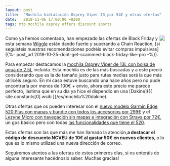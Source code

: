 ```yaml
---
layout: post
title:  "Mochila hidratación Osprey Viper 13 por 54€ y otras ofertas"
date:   2018-11-06 17:00:00 +0200
tags: mtb mochila osprey offers discount sports
---
```


<a href='https://www.awin1.com/cread.php?awinmid=1857&awinaffid=364849&clickref=&p=http%3A%2F%2Fwww.wiggle.es%2Fmochila-de-hidratacion-osprey-viper-13%2F'><img style="float: right;" src="https://1.bp.blogspot.com/-PByhW7gdPLg/W-FztOdGdcI/AAAAAAAABF0/cwQkc71yZYMePt2iTaDNJfqrSaMPGElEgCLcBGAs/s200/Osprey%2BViper%2B13%2Boffer.jpg"></a>

Como ya hemos comentado, han empezado las ofertas de Black Friday y esta semana [Wiggle](https://www.awin1.com/cread.php?awinmid=1857&awinaffid=364849&clickref=&p=http%3A%2F%2Fwww.wiggle.es%2Fblack-friday%2F) están dando fuerte y superando a Chain Reaction, [si seguisteis nuestras recomendaciones podréis evitar compras impulsivas]({%- post_url 2018-10-25-dont-get-scammed-black-friday-like-pro -%}).

Para empezar destacamos la [mochila Osprey Viper de 13L con bolsa de agua de 2.5L](https://www.awin1.com/cread.php?awinmid=1857&awinaffid=364849&clickref=&p=http%3A%2F%2Fwww.wiggle.es%2Fmochila-de-hidratacion-osprey-viper-13%2F) incluida. Esta mochila es de las más buscadas y a este precio considerando que es la de tamaño justo para rutas medias será la que más utilicéis seguro. En mi caso estuve buscando una hace años pero no pude encontrarla por menos de 100€ + envío, ahora este precio me parece perfecto, lástima que en su día ya hice el dispendio en una [Dakine]({{ site.constants[0].wsib }}/es/mochila%20dakine).

Otras ofertas que os pueden interesar son el [nuevo modelo Garmin Edge 520 Plus con mapas y bundle con todos los accesorios por 299€](https://www.awin1.com/cread.php?awinmid=1857&awinaffid=364849&clickref=&p=http%3A%2F%2Fwww.wiggle.es%2Fgarmin-edge-520-plus-performance-bundle%2F) y el [Lezyne Micro con navegación sin mapas e integración con Strava por 72€](https://www.awin1.com/cread.php?awinmid=1857&awinaffid=364849&clickref=&p=http%3A%2F%2Fwww.wiggle.es%2Fciclocomputador-gps-lezyne-micro-con-mapas%2F), un gps básico pero con todas [las funcionalidades que tiene el 520](/garmin-edge-500-vs-edge-510-review-why-should-stay-with-edge-500.html).

Estas ofertas son las que más me han llamado la atención,**a destacar el código de descuento NCVEU de 10€ al gastar 50€ en nuevos clientes**, o lo que es lo mismo utilizad una nueva dirección de correo.

Seguiremos atentos a las ofertas de estos primeros días, si os enteráis de alguna interesante hacédnoslo saber. Muchas gracias!
